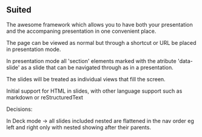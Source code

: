 ## Suited

The awesome framework which allows you to have both your presentation and the accompaning presentation in one convenient place.

The page can be viewed as normal but through a shortcut or URL be placed in presentation mode.

In presentation mode all 'section' elements marked with the atribute 'data-slide' as a slide that can be navigated through as in a presentation.

The slides will be treated as individual views that fill the screen.

Initial support for HTML in slides, with other language support such as markdown or reStructuredText


Decisions:

In Deck mode -> all slides included nested are flattened in the nav order eg left and right only with nested showing after their parents.






